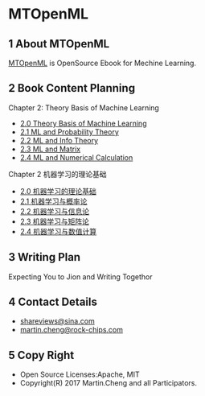 # MTOpenML

## 1 About MTOpenML
[MTOpenML](https://github.com/MTMediaDev/MTOpenML) is OpenSource Ebook for  Mechine  Learning.

## 2 Book Content Planning

Chapter 2: Theory Basis of Machine Learning
* [2.0 Theory Basis of Machine Learning](../../book-open-ml-en/2-ml-basic/20-ml-basic-theory.md)
* [2.1 ML and Probability Theory](../../book-open-ml-en/2-ml-basic/21-ml-probability-theory.md)
* [2.2 ML and Info Theory](../../book-open-ml-en/2-ml-basic/22-ml-info-theory.md)
* [2.3 ML and Matrix](../../book-open-ml-en/2-ml-basic/23-ml-matrix.md)
* [2.4 ML and Numerical Calculation](../../book-open-ml-en/2-ml-basic/24-ml-numerical-calculation.md)

Chapter 2 机器学习的理论基础
* [2.0 机器学习的理论基础](../../book-open-ml-cn/2-ml-basic/20-ml-basic-theory.md)
* [2.1 机器学习与概率论](../../book-open-ml-cn/2-ml-basic/21-ml-probability-theory.md)
* [2.2 机器学习与信息论](../../book-open-ml-cn/2-ml-basic/22-ml-info-theory.md)
* [2.3 机器学习与矩阵论](../../book-open-ml-cn/2-ml-basic/23-ml-matrix.md)
* [2.4 机器学习与数值计算](../../book-open-ml-cn/2-ml-basic/24-ml-numerical-calculation.md)

## 3 Writing Plan
Expecting You to Jion and Writing Togethor

## 4 Contact Details
* shareviews@sina.com
* martin.cheng@rock-chips.com

## 5 Copy Right
* Open Source Licenses:Apache, MIT
* Copyright(R) 2017 Martin.Cheng and all Participators.
